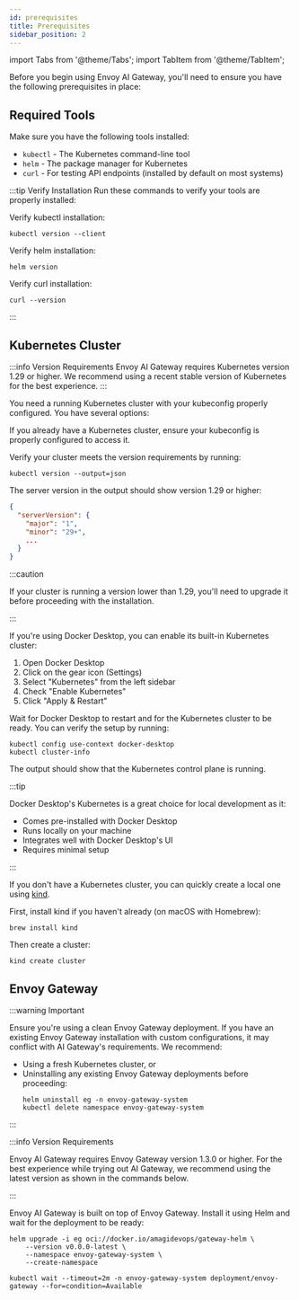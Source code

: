 ```yaml
---
id: prerequisites
title: Prerequisites
sidebar_position: 2
---
```


import Tabs from '@theme/Tabs';
import TabItem from '@theme/TabItem';

Before you begin using Envoy AI Gateway, you'll need to ensure you have the following prerequisites in place:

## Required Tools

Make sure you have the following tools installed:

- `kubectl` - The Kubernetes command-line tool
- `helm` - The package manager for Kubernetes
- `curl` - For testing API endpoints (installed by default on most systems)

:::tip Verify Installation
Run these commands to verify your tools are properly installed:

Verify kubectl installation:
```shell
kubectl version --client
```

Verify helm installation:
```shell
helm version
```

Verify curl installation:
```shell
curl --version
```
:::

## Kubernetes Cluster

:::info Version Requirements
Envoy AI Gateway requires Kubernetes version 1.29 or higher. We recommend using a recent stable version of Kubernetes for the best experience.
:::

You need a running Kubernetes cluster with your kubeconfig properly configured. You have several options:

<Tabs>
<TabItem value="existing" label="Existing Cluster" default>

If you already have a Kubernetes cluster, ensure your kubeconfig is properly configured to access it.

Verify your cluster meets the version requirements by running:
```shell
kubectl version --output=json
```

The server version in the output should show version 1.29 or higher:
```json
{
  "serverVersion": {
    "major": "1",
    "minor": "29+",
    ...
  }
}
```

:::caution

If your cluster is running a version lower than 1.29, you'll need to upgrade it before proceeding with the installation.

:::

</TabItem>
<TabItem value="docker-desktop" label="Docker Desktop">

If you're using Docker Desktop, you can enable its built-in Kubernetes cluster:

1. Open Docker Desktop
2. Click on the gear icon (Settings)
3. Select "Kubernetes" from the left sidebar
4. Check "Enable Kubernetes"
5. Click "Apply & Restart"

Wait for Docker Desktop to restart and for the Kubernetes cluster to be ready. You can verify the setup by running:

```shell
kubectl config use-context docker-desktop
kubectl cluster-info
```

The output should show that the Kubernetes control plane is running.

:::tip

Docker Desktop's Kubernetes is a great choice for local development as it:
- Comes pre-installed with Docker Desktop
- Runs locally on your machine
- Integrates well with Docker Desktop's UI
- Requires minimal setup

:::

</TabItem>
<TabItem value="kind" label="Local Kind Cluster">

If you don't have a Kubernetes cluster, you can quickly create a local one using [kind](https://kind.sigs.k8s.io/).

First, install kind if you haven't already (on macOS with Homebrew):
```shell
brew install kind
```

Then create a cluster:
```shell
kind create cluster
```

</TabItem>
</Tabs>

## Envoy Gateway

:::warning Important

Ensure you're using a clean Envoy Gateway deployment. If you have an existing Envoy Gateway installation with custom configurations, it may conflict with AI Gateway's requirements. We recommend:
- Using a fresh Kubernetes cluster, or
- Uninstalling any existing Envoy Gateway deployments before proceeding:
  ```shell
  helm uninstall eg -n envoy-gateway-system
  kubectl delete namespace envoy-gateway-system
  ```

:::

:::info Version Requirements

Envoy AI Gateway requires Envoy Gateway version 1.3.0 or higher. For the best experience while trying out AI Gateway, we recommend using the latest version as shown in the commands below.

:::

Envoy AI Gateway is built on top of Envoy Gateway. Install it using Helm and wait for the deployment to be ready:

```shell
helm upgrade -i eg oci://docker.io/amagidevops/gateway-helm \
    --version v0.0.0-latest \
    --namespace envoy-gateway-system \
    --create-namespace

kubectl wait --timeout=2m -n envoy-gateway-system deployment/envoy-gateway --for=condition=Available
```
